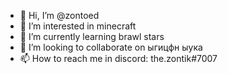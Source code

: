 - 👋 Hi, I’m @zontoed
- 👀 I’m interested in minecraft
- 🌱 I’m currently learning brawl stars
- 💞️ I’m looking to collaborate on ыгицфн ыука
- 📫 How to reach me in discord: the.zontik#7007
<!---
zontoed/zontoed is a ✨ special ✨ repository because its `README.md` (this file) appears on your GitHub profile.
You can click the Preview link to take a look at your changes.
--->
